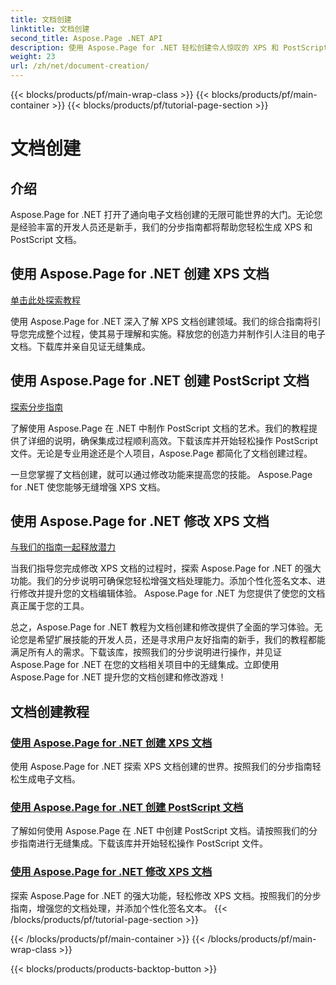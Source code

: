 ```yaml
---
title: 文档创建
linktitle: 文档创建
second_title: Aspose.Page .NET API
description: 使用 Aspose.Page for .NET 轻松创建令人惊叹的 XPS 和 PostScript 文档。探索文档创建和修改教程以实现无缝集成。
weight: 23
url: /zh/net/document-creation/
---
```


{{< blocks/products/pf/main-wrap-class >}}
{{< blocks/products/pf/main-container >}}
{{< blocks/products/pf/tutorial-page-section >}}

# 文档创建

## 介绍

Aspose.Page for .NET 打开了通向电子文档创建的无限可能世界的大门。无论您是经验丰富的开发人员还是新手，我们的分步指南都将帮助您轻松生成 XPS 和 PostScript 文档。

## 使用 Aspose.Page for .NET 创建 XPS 文档
[单击此处探索教程](./create-xps-document/)

使用 Aspose.Page for .NET 深入了解 XPS 文档创建领域。我们的综合指南将引导您完成整个过程，使其易于理解和实施。释放您的创造力并制作引人注目的电子文档。下载库并亲自见证无缝集成。

## 使用 Aspose.Page for .NET 创建 PostScript 文档
[探索分步指南](./create-postscript-document/)

了解使用 Aspose.Page 在 .NET 中制作 PostScript 文档的艺术。我们的教程提供了详细的说明，确保集成过程顺利高效。下载该库并开始轻松操作 PostScript 文件。无论是专业用途还是个人项目，Aspose.Page 都简化了文档创建过程。

一旦您掌握了文档创建，就可以通过修改功能来提高您的技能。 Aspose.Page for .NET 使您能够无缝增强 XPS 文档。

## 使用 Aspose.Page for .NET 修改 XPS 文档
[与我们的指南一起释放潜力](./modify-xps-document/)

当我们指导您完成修改 XPS 文档的过程时，探索 Aspose.Page for .NET 的强大功能。我们的分步说明可确保您轻松增强文档处理能力。添加个性化签名文本、进行修改并提升您的文档编辑体验。 Aspose.Page for .NET 为您提供了使您的文档真正属于您的工具。

总之，Aspose.Page for .NET 教程为文档创建和修改提供了全面的学习体验。无论您是希望扩展技能的开发人员，还是寻求用户友好指南的新手，我们的教程都能满足所有人的需求。下载该库，按照我们的分步说明进行操作，并见证 Aspose.Page for .NET 在您的文档相关项目中的无缝集成。立即使用 Aspose.Page for .NET 提升您的文档创建和修改游戏！
## 文档创建教程
### [使用 Aspose.Page for .NET 创建 XPS 文档](./create-xps-document/)
使用 Aspose.Page for .NET 探索 XPS 文档创建的世界。按照我们的分步指南轻松生成电子文档。
### [使用 Aspose.Page for .NET 创建 PostScript 文档](./create-postscript-document/)
了解如何使用 Aspose.Page 在 .NET 中创建 PostScript 文档。请按照我们的分步指南进行无缝集成。下载该库并开始轻松操作 PostScript 文件。
### [使用 Aspose.Page for .NET 修改 XPS 文档](./modify-xps-document/)
探索 Aspose.Page for .NET 的强大功能，轻松修改 XPS 文档。按照我们的分步指南，增强您的文档处理，并添加个性化签名文本。
{{< /blocks/products/pf/tutorial-page-section >}}

{{< /blocks/products/pf/main-container >}}
{{< /blocks/products/pf/main-wrap-class >}}

{{< blocks/products/products-backtop-button >}}
